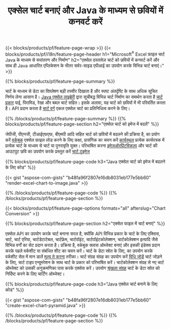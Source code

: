 ﻿---
title: एक्सेल चार्ट बनाएं और Java के माध्यम से छवियों में कनवर्ट करें
url: /hi/java/chart/
description: Java लाइब्रेरी का उपयोग करके Microsoft Excel में चार्ट या आरेख बनाने और परिवर्तित करने के लिए Java स्रोत कोड। 
---
{{< blocks/products/pf/feature-page-wrap >}}
{{< blocks/products/pf/i18n/feature-page-header h1="Microsoft<sup>&reg;</sup> Excel फ़ाइल चार्ट Java के माध्यम से रूपांतरण और निर्माण" h2="एक्सेल दस्तावेज़ चार्ट को छवियों में कनवर्ट करें और साथ ही Java आधारित एप्लिकेशन के भीतर सर्वर-साइड एपीआई का उपयोग करके विभिन्न चार्ट बनाएं।" >}}


{{% blocks/products/pf/feature-page-summary %}}

चार्ट के माध्यम से डेटा का विश्लेषण बड़ी तस्वीर दिखाता है और स्पष्ट अंतर्दृष्टि के साथ अधिक सूचित निर्णय लेना आसान है। [Java एक्सेल लाइब्रेरी](/cells/java/) द्वारा सूचीबद्ध विभिन्न चार्ट निर्माण का समर्थन करता है [चार्ट प्रकार](https://apireference.aspose.com/cells/java/com.aspose.cells/ChartType) पाई, पिरामिड, रेखा और बबल चार्ट सहित। इसके अलावा, यह चार्ट को छवियों में भी परिवर्तित करता है। API प्रदान करता है [चार्ट वर्ग](https://apireference.aspose.com/cells/java/com.aspose.cells/Chart) एकल एक्सेल चार्ट का प्रतिनिधित्व करने के लिए।

{{% /blocks/products/pf/feature-page-summary %}}
{{% blocks/products/pf/feature-page-section h2="एक्सेल चार्ट को इमेज में बदलें" %}}

जेपीजी, पीएनजी, टीआईएफएफ, बीएमपी आदि सहित चार्ट को छवियों में बदलने की प्रक्रिया है, का प्रयोग करें [वर्कबुक](https://apireference.aspose.com/java/cells/com.aspose.cells/workbook) एक्सेल फ़ाइल लोड करने के लिए कक्षा, प्रासंगिक का चयन करें [कार्यस्थल](https://apireference.aspose.com/cells/java/com.aspose.cells/worksheet) प्रत्येक कार्यपत्रक में प्रत्येक चार्ट के माध्यम से चार्ट या पुनरावृति युक्त। परिभाषित करना [इमेजऑरप्रिंटविकल्प](https://apireference.aspose.com/cells/java/com.aspose.cells/ImageOrPrintOptions) और चार्ट की आउटपुट छवि का उपयोग करके प्रस्तुत करें [चार्ट.टूइमेज](https://apireference.aspose.com/cells/java/com.aspose.cells/chart#toImage(java.io.OutputStream,%20com.aspose.cells.ImageOrPrintOptions))


{{% blocks/products/pf/feature-page-code h3="Java एक्सेल चार्ट को इमेज में बदलने के लिए कोड" %}}

{{< gist "aspose-com-gists" "b48fa96f2807e16db8031eb177e5bb60" "render-excel-chart-to-image.java" >}}

{{% /blocks/products/pf/feature-page-code %}}
{{% /blocks/products/pf/feature-page-section %}}

{{< blocks/products/pf/feature-page-options formats="all" afterslug="Chart Conversion" >}}


{{% blocks/products/pf/feature-page-section h2="एक्सेल फाइल में चार्ट बनाएं" %}}

एक्सेल API का उपयोग करके चार्ट बनाना सरल है, क्योंकि API विभिन्न प्रकार के चार्ट के लिए एक्सिस, चार्ट, चार्ट एरिया, चार्टडेटाटेबल, चार्टफ्रेम, चार्टपॉइंट, चार्टपॉइंटकोलेक्शन, चार्टकोलेक्शन इत्यादि जैसे विभिन्न वर्गों का सेट प्रदान करता है। प्रक्रिया है, वर्कबुक क्लास ऑब्जेक्ट बनाएं और इसकी इंडेक्स प्रदान करके पहले वर्कशीट या संबंधित शीट का चयन करें। चार्ट के डेटा स्रोत के लिए, का उपयोग करके वर्कशीट सेल में मान डालें [मूल्य ते करना](https://apireference.aspose.com/cells/java/com.aspose.cells/cell#Value) तरीका। चार्ट संग्रह संग्रह का उपयोग करें [विधि जोड़ें](https://apireference.aspose.com/cells/java/com.aspose.cells/chartcollection#add(int,%20int,%20int,%20int,%20int)) चार्ट जोड़ने के लिए, चार्ट टाइप एन्यूमरेशन के साथ चार्ट के प्रकार को परिभाषित करें। चार्टकोलेक्शन संग्रह से नए चार्ट ऑब्जेक्ट को उसकी अनुक्रमणिका पास करके एक्सेस करें। उपयोग [श्रृंखला संग्रह](https://apireference.aspose.com/cells/java/com.aspose.cells/SeriesCollection) चार्ट के डेटा स्रोत को निर्दिष्ट करने के लिए चार्टिंग ऑब्जेक्ट।

{{% blocks/products/pf/feature-page-code h3="Java एक्सेल चार्ट बनाने के लिए कोड" %}}

{{< gist "aspose-com-gists" "b48fa96f2807e16db8031eb177e5bb60" "create-excel-chart-pyramid.java" >}}

{{% /blocks/products/pf/feature-page-code %}}
{{% /blocks/products/pf/feature-page-section %}}